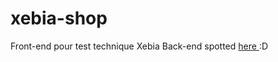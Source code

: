 xebia-shop
==========

Front-end pour test technique Xebia
Back-end spotted [here ](https://github.com/flegall/henri-potier) :D
